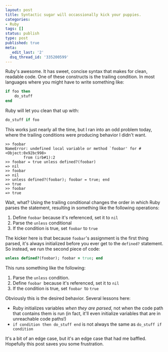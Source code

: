 ```yaml
---
layout: post
title: Syntactic sugar will occassionally kick your puppies.
categories:
- Ruby
tags: []
status: publish
type: post
published: true
meta:
  _edit_last: '2'
  dsq_thread_id: '335200599'
---
```

Ruby's awesome. It has sweet, concise syntax that makes for clean, readable code. One of these constructs is the trailing condition. In most languages where you might have to write something like:

~~~ruby
if foo then
	do_stuff
end
~~~

Ruby will let you clean that up with:

~~~ruby
do_stuff if foo
~~~

This works just nearly all the time, but I ran into an odd problem today, where the trailing conditions were producing behavior I didn't want.

~~~irb
>> foobar
NameError: undefined local variable or method `foobar' for #<Object:0x92bc998>
        from (irb#1):2
>> foobar = true unless defined?(foobar)
=> nil
>> foobar
=> nil
>> unless defined?(foobar); foobar = true; end
=> true
>> foobar
=> true

~~~

Wait, what? Using the trailing conditional changes the order in which Ruby parses the statement, resulting in something like the following operations:

1. Define `foobar` because it's referenced, set it to `nil`
1. Parse the `unless` conditional
1. If the condition is true, set `foobar` to `true`

The kicker here is that because `foobar`'s assignment is the first thing parsed, it's always initialized before you ever get to the `defined?` statement. So instead, we run the second piece of code:

~~~ruby
unless defined?(foobar); foobar = true; end
~~~

This runs something like the following:

1. Parse the `unless` condition.
1. Define `foobar `because it's referenced, set it to `nil`
1. If the condition is true, set `foobar `to `true`

Obviously this is the desired behavior. Several lessons here:


* Ruby initializes variables _when they are parsed_, not when the code path that contains them is run (in fact, it'll even initialize variables that are in unreachable code paths!)
* `if condition then do_stuff end` is not always the same as `do_stuff if condition`

It's a bit of an edge case, but it's an edge case that had me baffled. Hopefully this post saves you some frustration.
